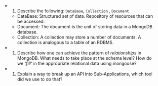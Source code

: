 * 1.  Describe the following: `DataBase`, `Collection` , `Document`
    * DataBase: Structured set of data. Repository of resources that can be accessed.
    * Document: The document is the unit of storing data in a MongoDB database.  
    * Collection: A collection may store a number of documents. A collection is analogous to a table of an RDBMS.

* 1.  Describe how one can achieve the pattern of _relationships_ in MongoDB. What
    needs to take place at the schema level? How do we _'fill'_ in the
    appropriate relational data using mongoose?
* 1.  Explain a way to break up an API into Sub-Applications, which tool did we use to do that?